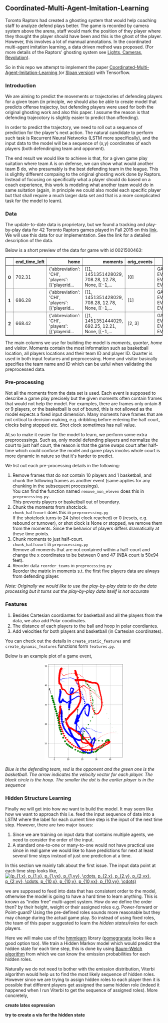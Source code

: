 ## Coordinated-Multi-Agent-Imitation-Learning

Toronto Raptors had created a ghosting system that would help coaching staff to analyze defend plays better. The game is recorded by camera system above the arena, staff would mark the position of they player where they thought the player should have been and this is the ghost of the player. However, this involves a lot of mannual annotations. In the coordinated multi-agent imitation learning, a data driven method was proposed. (For more details of the Raptors' ghosting system see [Lights, Cameras, Revolution](http://grantland.com/features/the-toronto-raptors-sportvu-cameras-nba-analytical-revolution/)). 

So in this repo we attempt to implement the paper [Coordinated-Multi-Agent-Imitation-Learning
](https://arxiv.org/pdf/1703.03121.pdf) (or [Sloan version](https://s3-us-west-1.amazonaws.com/disneyresearch/wp-content/uploads/20170228130457/Data-Driven-Ghosting-using-Deep-Imitation-Learning-Paper1.pdf)) with Tensorflow. 

### Introduction
We are aiming to predict the movements or trajectories of defending players for a given team (in principle, we should also be able to create model that predicts offense trajectoy, but defending players were used for both the original ghosting work and also this paper. I assume the reason is that defending trajecotory is slightly easier to predict than offending).

In order to predict the trajectory, we need to roll out a sequence of prediction for the player's next action. The natural candidate to perform such task is Recurrent Neural Networks (LSTM more specifically), and the input data to the model will be a sequence of (x,y) coordinates of each players (both defendinging team and opponent).

The end result we would like to achieve is that, for a given game play suitation where team A is on defense, we can show what would another team B do, who presumably is the best defending team in the league. This is slightly different compaing to the original ghosting work done by Raptors. Instead of focusing on specifically what a player should do based on a coach experience, this work is modeling what another team would do in same suitation (again, in principle we could also model each specific player but that shall require a much larger data set and that is a more complicated task for the model to learn).

### Data
The update-to-date data is proprietary, but we found a tracking and play-by-play data for 42 Toronto Raptors games
played in Fall 2015 on this [link](http://www.cs.toronto.edu/~urtasun/courses/CSC2541_Winter17/project_2.pdf). We will use this data for our implementation. See the link for a detailed description of the data.

Below is a short preview of the data for game with id 0021500463:

<div>
<table border="1" class="dataframe">
  <thead>
    <tr style="text-align: right;">
      <th></th>
      <th>end_time_left</th>
      <th>home</th>
      <th>moments</th>
      <th>orig_events</th>
      <th>playbyplay</th>
      <th>quarter</th>
      <th>start_time_left</th>
      <th>visitor</th>
    </tr>
  </thead>
  <tbody>
    <tr>
      <th>0</th>
      <td>702.31</td>
      <td>{'abbreviation': 'CHI', 'players': [{'playerid...</td>
      <td>[[1, 1451351428029, 708.28, 12.78, None, [[-1,...</td>
      <td>[0]</td>
      <td>GAME_ID  EVENTNUM  EVENTMSGTYPE  EVENTMS...</td>
      <td>1</td>
      <td>708.28</td>
      <td>{'abbreviation': 'TOR', 'players': [{'playerid...</td>
    </tr>
    <tr>
      <th>1</th>
      <td>686.28</td>
      <td>{'abbreviation': 'CHI', 'players': [{'playerid...</td>
      <td>[[1, 1451351428029, 708.28, 12.78, None, [[-1,...</td>
      <td>[1]</td>
      <td>GAME_ID  EVENTNUM  EVENTMSGTYPE  EVENTMS...</td>
      <td>1</td>
      <td>708.28</td>
      <td>{'abbreviation': 'TOR', 'players': [{'playerid...</td>
    </tr>
    <tr>
      <th>2</th>
      <td>668.42</td>
      <td>{'abbreviation': 'CHI', 'players': [{'playerid...</td>
      <td>[[1, 1451351444029, 692.25, 12.21, None, [[-1,...</td>
      <td>[2, 3]</td>
      <td>GAME_ID  EVENTNUM  EVENTMSGTYPE  EVENTMS...</td>
      <td>1</td>
      <td>692.25</td>
      <td>{'abbreviation': 'TOR', 'players': [{'playerid...</td>
    </tr>
  </tbody>
</table>
</div>

The main columns we use for building the model is *moments*, *quarter*, *home* and *visitor*. Moments contain the most information such as basketball location, all players locations and their team ID and player ID. Quarter is used in both input features and preprocessing. Home and visitor basically specifies the team name and ID which can be usful when validating the preprocessed data.

### Pre-processing
Not all the moments from the data set is used. Each event is supposed to describe a game play precisely but the given moments often contain frames that would not help the model. For examples, there are frames only ontain 8 or 9 players, or the basketball is out of bound, this is not allowed as the model expects a fixed input dimension. Many moments have frames that are not critical to decision making, e.g. dribbling before entering the half court, clocks being stopped etc. Shot clock sometimes has null value.   

ALso to make it easier for the model to learn, we perform some extra preprocessings. Such as, only model defending players and normalize the court to just half court, the reason is that the game swaps court after half-time which could confuse the model and game plays involvs whole court is more dynamic in nature so that it's harder to predict.

We list out each pre-processing details in the following:

1. Remove frames that do not contain 10 players and 1 basketball, and chunk the following frames as another event (same applies for any chunking in the subsequent processings).  
    You can find the function named `remove_non_eleven` does this in `preprocessing.py`.  
    This prevents players or basketball out of boundary. 
2. Chunk the moments from shotclock.  
    `chunk_halfcourt` does this in `preprocessing.py`  
    If the shotclock turns to 24 (shot clock reached) or 0 (resets, e.g. rebound or turnover), or shot clock is None or stopped, we remove them from the moments. Since the behavior of players differs dramatically at these time points.
3. Chunk moments to just half-court.  
    `chunk_halfcourt` in `preprocessing.py`   
    Remove all moments that are not contained within a half-court and change the x coordinates to be between 0 and 47 (NBA court is 50x94 feet).
4. Reorder data
    `reorder_teams` in `preprocessing.py`   
    Reorder the matrix in moments s.t. the first five players data are always from defending player.
    
_Note: Originally we would like to use the play-by-play data to do the data processing but it turns out the play-by-play data itself is not accurate_

### Features
1. Besides Cartesian coordiantes for basketball and all the players from the data, we also add Polar coodinates. 
2. The distance of each players to the ball and hoop in polar coordiantes.
3. Add velocities for both players and basketball (in Cartesian coordinates).

You can check out the details in `create_static_features` and `create_dynamic_features` functions form `features.py`.

Below is an example plot of a game event,
<p align="center">
  <img src="/images/trajectory.png" width="50%">  
</p>  
<em>Blue is the defending team, red is the opponent and the green one is the basketball. The arrow indicates the velocity vector for each player. The black circle is the hoop. The smaller the dot is the earlier player is in the sequence</em>

### Hidden Structure Learning
Finally we will get into how we want to build the model. It may seem like how we want to approach this i.e. feed the input sequence of data into a LSTM where the label for each current time step is the input of the next time step. However, there are two major issues:

1. Since we are training on input data that contains multiple agents, we need to consider the order of the input. 
2. A standard one-to-one or many-to-one would not have practical use since in real game we would like to have predictions for next at least several time steps instead of just one prediction at a time.

In this section we mainly talk about the first issue. The input data point at each time step looks like,
<a href="https://www.codecogs.com/eqnedit.php?latex=(p_{1,x},&space;p_{1,y},&space;p_{1,vx},&space;p_{1,vy},&space;\cdots,&space;p_{2,x},&space;p_{2,y},&space;p_{2,vx},&space;p_{2,vy},&space;\cdots,&space;p_{10,x},&space;p_{10,y},&space;p_{10,vx},&space;p_{10,vy},&space;\cdots)" target="_blank"><img src="https://latex.codecogs.com/gif.latex?(p_{1,x},&space;p_{1,y},&space;p_{1,vx},&space;p_{1,vy},&space;\cdots,&space;p_{2,x},&space;p_{2,y},&space;p_{2,vx},&space;p_{2,vy},&space;\cdots,&space;p_{10,x},&space;p_{10,y},&space;p_{10,vx},&space;p_{10,vy},&space;\cdots)" title="(p_{1,x}, p_{1,y}, p_{1,vx}, p_{1,vy}, \cdots, p_{2,x}, p_{2,y}, p_{2,vx}, p_{2,vy}, \cdots, p_{10,x}, p_{10,y}, p_{10,vx}, p_{10,vy}, \cdots)" /></a>

we are supposed to feed into data that has consistent order to the model, otherwise the model is going to have a hard time to learn anything. This is known as "index free" multi-agent system. How do we define the order then? by their height, weight or their assigned roles e.g. Power-forward or Point-guard? Using the pre-defined roles sounds more reasonable but they may change during the actual game play. So instead of using fixed roles, the team of this paper suggested to learn the _hidden states/roles_ for each players.    

Here we will make use of the [hmmlearn](http://hmmlearn.readthedocs.io/en/latest/api.html#gaussianhmm) library ([pomegranate](https://pomegranate.readthedocs.io/en/latest/) looks like a good option too). We train a Hidden Markov model which would predict the hidden state for each time step, this is done by using [Baum–Welch algorithm](https://en.wikipedia.org/wiki/Baum%E2%80%93Welch_algorithm) from which we can know the emission probabilities for each hidden roles.  

Naturally we do not need to bother with the emission distribution, Viterbi algorithm would help us to find the most likely sequence of hidden roles. However since we are trying to assign hidden roles to each player then it is possible that different players get assigned the same hidden role (indeed it happened when I run Viterbi to get the sequence of assigned roles). More concretely,

**create latex expression**

**try to create a vis for the hidden state**

